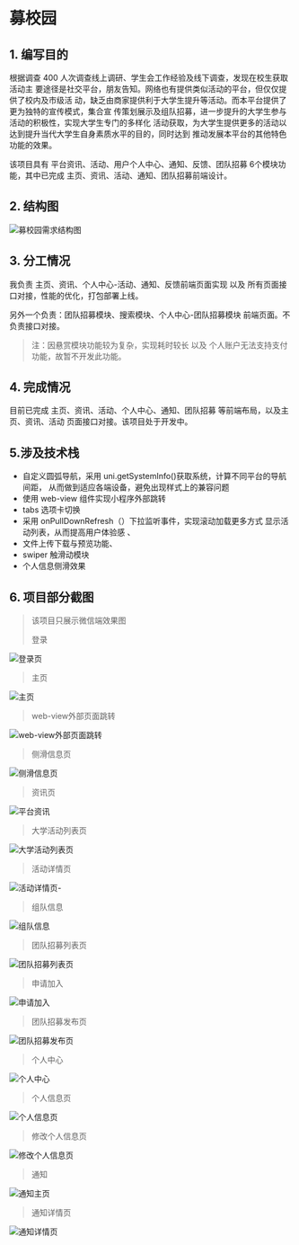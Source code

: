 # 募校园
## 1. 编写目的

根据调查 400 人次调查线上调研、学生会工作经验及线下调查，发现在校生获取活动主 要途径是社交平台，朋友告知。网络也有提供类似活动的平台，但仅仅提供了校内及市级活 动，缺乏由商家提供利于大学生提升等活动。而本平台提供了更为独特的宣传模式，集合宣 传策划展示及组队招募，进一步提升的大学生参与活动的积极性，实现大学生专门的多样化 活动获取，为大学生提供更多的活动以达到提升当代大学生自身素质水平的目的，同时达到 推动发展本平台的其他特色功能的效果。

该项目具有 平台资讯、活动、用户个人中心、通知、反馈、团队招募 6个模块功能，其中已完成 主页、资讯、活动、通知、团队招募前端设计。

## 2. 结构图

![募校园需求结构图](https://cdn.jsdelivr.net/gh/foxhuli229/blog-imgs/mu-uniapp/需求结构图.png)

## 3. 分工情况

我负责 主页、资讯、个人中心-活动、通知、反馈前端页面实现  以及 所有页面接口对接，性能的优化，打包部署上线。

另外一个负责：团队招募模块、搜索模块、个人中心-团队招募模块 前端页面。不负责接口对接。

> 注：因悬赏模块功能较为复杂，实现耗时较长 以及 个人账户无法支持支付功能，故暂不开发此功能。

##  4. 完成情况

目前已完成 主页、资讯、活动、个人中心、通知、团队招募 等前端布局，以及主页、资讯、活动 页面接口对接。该项目处于开发中。

## 5.涉及技术栈

- 自定义圆弧导航，采用 uni.getSystemInfo()获取系统，计算不同平台的导航间距， 从而做到适应各端设备，避免出现样式上的兼容问题
- 使用 web-view 组件实现小程序外部跳转
- tabs 选项卡切换
- 采用 onPullDownRefresh（）下拉监听事件，实现滚动加载更多方式 显示活动列表，从而提高用户体验感 、 
- 文件上传下载与预览功能、
- swiper 触滑动模块
- 个人信息侧滑效果

## 6. 项目部分截图

> 该项目只展示微信端效果图
>
> 登录

![登录页](https://cdn.jsdelivr.net/gh/foxhuli229/blog-imgs/mu-uniapp/登录.png)

> 主页

![主页](https://cdn.jsdelivr.net/gh/foxhuli229/blog-imgs/mu-uniapp/主页.png)

> web-view外部页面跳转

![web-view外部页面跳转](https://cdn.jsdelivr.net/gh/foxhuli229/blog-imgs/mu-uniapp/web-view外部跳转.png)

> 侧滑信息页

![侧滑信息页](https://cdn.jsdelivr.net/gh/foxhuli229/blog-imgs/mu-uniapp/侧滑信息页.png)

> 资讯页

![平台资讯](https://cdn.jsdelivr.net/gh/foxhuli229/blog-imgs/mu-uniapp/平台资讯.png)

> 大学活动列表页

![大学活动列表页](https://cdn.jsdelivr.net/gh/foxhuli229/blog-imgs/mu-uniapp/活动主页.png)

> 活动详情页 

![活动详情页-](https://cdn.jsdelivr.net/gh/foxhuli229/blog-imgs/mu-uniapp/大学活动详情页.png)

> 组队信息

![组队信息](https://cdn.jsdelivr.net/gh/foxhuli229/blog-imgs/mu-uniapp/组队信息.png)

> 团队招募列表页

![团队招募列表页](https://cdn.jsdelivr.net/gh/foxhuli229/blog-imgs/mu-uniapp/团队招募主页-2.png)

> 申请加入

![申请加入](https://cdn.jsdelivr.net/gh/foxhuli229/blog-imgs/mu-uniapp/申请加入.png)

> 团队招募发布页

![团队招募发布页](https://cdn.jsdelivr.net/gh/foxhuli229/blog-imgs/mu-uniapp/团队招募发布页.png)

> 个人中心

![个人中心](https://cdn.jsdelivr.net/gh/foxhuli229/blog-imgs/mu-uniapp/个人主页.png)

> 个人信息页

![个人信息页](https://cdn.jsdelivr.net/gh/foxhuli229/blog-imgs/mu-uniapp/个人信息页.png)

> 修改个人信息页

![修改个人信息页](https://cdn.jsdelivr.net/gh/foxhuli229/blog-imgs/mu-uniapp/修改个人信息页.png)

> 通知

![通知主页](https://cdn.jsdelivr.net/gh/foxhuli229/blog-imgs/mu-uniapp/通知.png)

> 通知详情页

![通知详情页](https://cdn.jsdelivr.net/gh/foxhuli229/blog-imgs/mu-uniapp/通知详情.png)